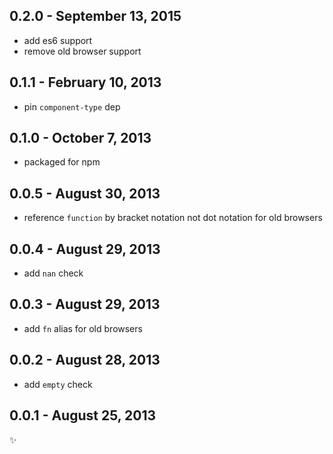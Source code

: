 0.2.0 - September 13, 2015
--------------------------
* add es6 support
* remove old browser support

0.1.1 - February 10, 2013
-------------------------
* pin `component-type` dep

0.1.0 - October 7, 2013
-----------------------
* packaged for npm

0.0.5 - August 30, 2013
-----------------------
* reference `function` by bracket notation not dot notation for old browsers

0.0.4 - August 29, 2013
-----------------------
* add `nan` check

0.0.3 - August 29, 2013
-----------------------
* add `fn` alias for old browsers

0.0.2 - August 28, 2013
-----------------------
* add `empty` check

0.0.1 - August 25, 2013
-----------------------
:sparkles:
